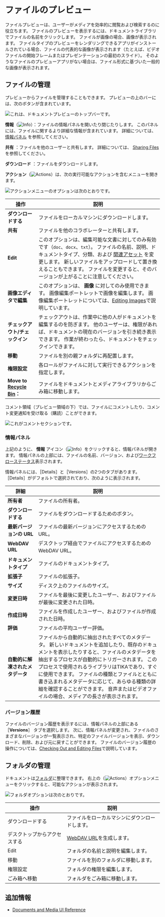 # ファイルのプレビュー

ファイルプレビューは、ユーザーがメディアを効率的に閲覧および検索するのに役立ちます。 ファイルのプレビューを表示するには、ドキュメントライブラリでファイルの名前をクリックします。 ファイルが画像の場合、画像が表示されます。 ファイルタイプのプレビューをレンダリングできるアプリがインストールされている場合、ファイルの代表的な画像が表示されます（たとえば、ビデオファイルの開始フレームまたはプレゼンテーションの最初のスライド）。 そのようなファイルのプレビューアプリがない場合は、ファイル形式に基づいた一般的な画像が表示されます。

<a name="ファイルの管理" />

## ファイルの管理

プレビューからファイルを管理することもできます。 プレビューの上のバーには、次のボタンが含まれています。

![これは、ドキュメントプレビューのトップバーです。](./previewing-files/images/01.png)

**情報**（![Info](../../../images/icon-information.png)）：ファイルの情報パネルを開いたり閉じたりします。 このパネルには、ファイルに関するより詳細な情報が含まれています。 詳細については、 [情報パネル](#the-info-panel) を参照してください。

**共有** ：ファイルを他のユーザーと共有します。 詳細については、 [Sharing Files](../publishing-and-sharing/managing-document-access/sharing-documents-with-other-users.md)を参照してください。

**ダウンロード** ：ファイルをダウンロードします。

**アクション**（![Actions](../../../images/icon-actions.png)）は、次の実行可能なアクションを含むメニューを開きます。

![アクションメニューのオプションは次のとおりです。](./previewing-files/images/02.png)

| 操作                                                                    | 説明                                                                                                                                                                                                                                            |
| --------------------------------------------------------------------- | --------------------------------------------------------------------------------------------------------------------------------------------------------------------------------------------------------------------------------------------- |
| **ダウンロードする** | ファイルをローカルマシンにダウンロードします。                                                                                                                                                                                                                       |
| **共有** | ファイルを他のコラボレーターと共有します。                                                                                                                                                                                                                         |
| **Edit** | このオプションは、編集可能な文書に対してのみ有効です（`doc`、`docx`、`txt`）。 ファイルの名前、説明、ドキュメントタイプ、分類、および [関連アセット](https://help.liferay.com/hc/articles/360028820532-Defining-Content-Relationships) を変更します。 新しいファイルをアップロードして置き換えることもできます。 ファイルを変更すると、そのバージョンが上がることに注意してください。 |
| **画像エディタで編集** | このオプションは、 **画像** に対してのみ使用できます。 画像編集ポートレットで画像を編集します。 画像編集ポートレットについては、[Editing Images](./editing-images.md)で説明しています。                                                                                                                                |
| **チェックアウト/チェックイン** | チェックアウトは、作業中に他の人がドキュメントを編集するのを防ぎます。 他のユーザーは、権限があれば、ドキュメントの現在のバージョンを引き続き表示できます。 作業が終わったら、ドキュメントをチェックインできます。                                                                                                                                    |
| **移動** | ファイルを別の親フォルダに再配置します。                                                                                                                                                                                                                          |
| **権限設定** | 各ロールがファイルに対して実行できるアクションを指定します。                                                                                                                                                                                                                |
| **Move to [Recycle Bin](../../recycle-bin/recycle-bin-overview.md)：** | ファイルをドキュメントとメディアライブラリからごみ箱に移動します。                                                                                                                                                                                                             |

コメント領域（プレビュー領域の下）では、ファイルにコメントしたり、コメント変更通知を受け取る（購読）ことができます。

![これがコメントセクションです。](./previewing-files/images/03.png)

### 情報パネル

上記のように、 **情報** アイコン（![Info](../../../images/icon-information.png)）をクリックすると、情報パネルが開きます。 情報パネルの上部には、ファイルの名前、バージョン、および[ワークフローステータス](../../../process-automation/workflow/introduction-to-workflow.md)表示されます。

情報パネルには、［Details］と［Versions］の2つのタブがあります。 ［Details］がデフォルトで選択されており、次のように表示されます。

| 詳細                 | 説明                                                                                                                                                                                                                         |
| ------------------ | -------------------------------------------------------------------------------------------------------------------------------------------------------------------------------------------------------------------------- |
| **所有者** | ファイルの所有者。                                                                                                                                                                                                                  |
| **ダウンロードする** | ファイルをダウンロードするためのボタン。                                                                                                                                                                                                       |
| **最新バージョンの URL** | ファイルの最新バージョンにアクセスするためのURL。                                                                                                                                                                                                 |
| **WebDAV URL** | デスクトップ経由でファイルにアクセスするためのWebDAV URL。                                                                                                                                                                                         |
| **ドキュメントタイプ** | ファイルのドキュメントタイプ。                                                                                                                                                                                                            |
| **拡張子** | ファイルの拡張子。                                                                                                                                                                                                                  |
| **サイズ** | ディスク上のファイルのサイズ。                                                                                                                                                                                                            |
| **変更日時** | ファイルを最後に変更したユーザー、およびファイルが最後に変更された日時。                                                                                                                                                                                       |
| **作成日時** | ファイルを作成したユーザー、およびファイルが作成された日時。                                                                                                                                                                                             |
| **評価** | ファイルの平均ユーザー評価。                                                                                                                                                                                                             |
| **自動的に解凍されたメタデータ** | ファイルから自動的に抽出されたすべてのメタデータ。 新しいドキュメントを追加したり、既存のドキュメントを表示したりすると、ファイルのメタデータを抽出するプロセスが自動的にトリガーされます。 このプロセスで使用されるライブラリはTIKAであり、すぐに使用できます。 ファイルの種類とファイルとともに書き込まれるメタデータに応じて、あらゆる種類の詳細を確認することができます。 音声またはビデオファイルの場合、メディアの長さが表示されます。 |

### バージョン履歴

ファイルのバージョン履歴を表示するには、情報パネルの上部にある ［**Versions**］ タブを選択します。 次に、情報パネルが変更され、ファイルのさまざまなバージョンが一覧表示され、特定のファイルバージョンを表示、ダウンロード、削除、および元に戻すことができます。 ファイルのバージョン履歴の操作については、[Checking Out and Editing Files](../publishing-and-sharing/managing-document-access/managing-document-changes-with-checkout.md)で説明しています。

<a name="フォルダの管理" />

## フォルダの管理

ドキュメントは[フォルダ](./creating-folders.md)に整理できます。 右上の（![Actions](../../../images/icon-actions.png)）オプションメニューをクリックすると、可能なアクションが表示されます。

![フォルダオプションは次のとおりです。](./previewing-files/images/04.png)

| 操作             | 説明                                                                                |
| -------------- | --------------------------------------------------------------------------------- |
| ダウンロードする       | ファイルをローカルマシンにダウンロードします。                                                           |
| デスクトップからアクセスする | [WebDAV URL](../publishing-and-sharing/accessing-documents-with-webdav.md)を生成します。 |
| Edit           | フォルダの名前と説明を編集します。                                                                 |
| 移動             | ファイルを別のフォルダに移動します。                                                                |
| 権限設定           | フォルダの権限を編集します。                                                                    |
| ごみ箱へ移動         | フォルダをごみ箱に移動します。                                                                   |

<a name="追加情報" />

## 追加情報

* [Documents and Media UI Reference](../documents-and-media-ui-reference.md)
